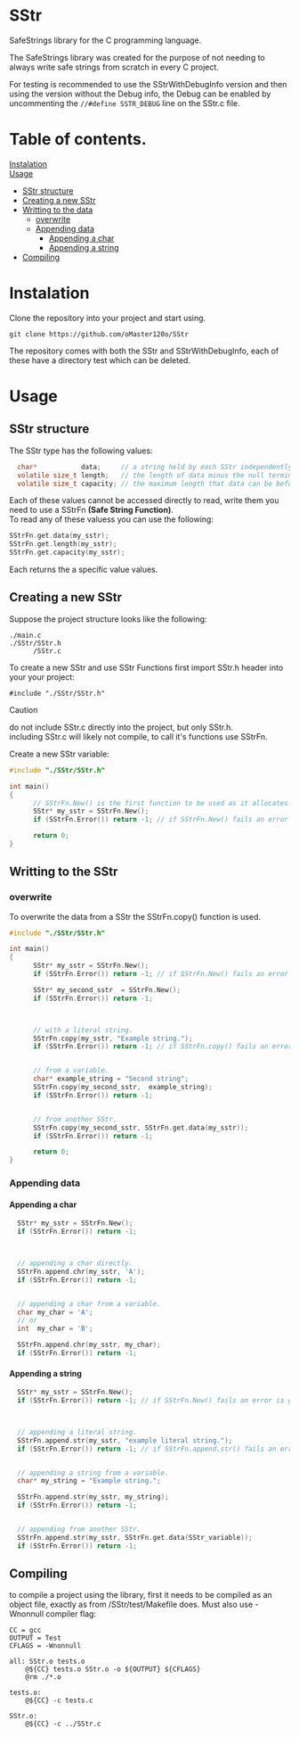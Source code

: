 # SStr  
SafeStrings library for the C programming language.
  
The SafeStrings library was created for the purpose of not needing to always write safe strings from scratch in every C project.
  
For testing is recommended to use the SStrWithDebugInfo version and then using the version without the Debug info, the Debug can be enabled by uncommenting the `//#define SSTR_DEBUG` line on the SStr.c file.
  
# Table of contents.  
[Instalation](#Instalation)  
[Usage](#Usage)  
- [SStr structure](#SStr-structure)
- [Creating a new SStr](#Creating-a-new-SStr)
- [Writting to the data](#Writting-to-the-SStr)
  - [overwrite](#overwrite)
  - [Appending data](#Appending-data)
    - [Appending a char](#Appending-a-char)
    - [Appending a string](#Appending-a-string)
- [Compiling](#Compiling)
  
  
  
  
  
  
# Instalation  
Clone the repository into your project and start using.
  
`git clone https://github.com/oMaster120o/SStr`  
  
The repository comes with both the SStr and SStrWithDebugInfo, each of these have a directory test which can be deleted.
  
# Usage  
  
  
## SStr structure  
  
The SStr type has the following values:
  
```c
  char*           data;     // a string held by each SStr independently.
  volatile size_t length;   // the length of data minus the null terminator.
  volatile size_t capacity; // the maximum length that data can be before allocating more memory.
```
  
Each of these values cannot be accessed directly to read, write them you need to use a SStrFn **(Safe String Function)**.  
To read any of these valuess you can use the following:
  
```c
SStrFn.get.data(my_sstr);
SStrFn.get.length(my_sstr);
SStrFn.get.capacity(my_sstr);
```
Each returns the a specific value values.
  
  
## Creating a new SStr
Suppose the project structure looks like the following:
  
```
./main.c
./SStr/SStr.h
      /SStr.c
```
  
To create a new SStr and use SStr Functions first import SStr.h header into your your project:
  
`#include "./SStr/SStr.h"`
  
> [!CAUTION]  
> do not include SStr.c directly into the project, but only SStr.h.  
> including SStr.c will likely not compile, to call it's functions use SStrFn.
  
  
  
Create a new SStr variable:
  
```c
#include "./SStr/SStr.h"

int main()
{
      // SStrFn.New() is the first function to be used as it allocates memory and returns a new SStr pointer.
      SStr* my_sstr = SStrFn.New();
      if (SStrFn.Error()) return -1; // if SStrFn.New() fails an error is generated and SStrFn.Error() returns 1.

      return 0;
}
```

## Writting to the SStr
  
  
### overwrite
  
To overwrite the data from a SStr the SStrFn.copy() function is used.

```c
#include "./SStr/SStr.h"

int main()
{
      SStr* my_sstr = SStrFn.New();
      if (SStrFn.Error()) return -1; // if SStrFn.New() fails an error is generated and SStrFn.Error() returns 1.

      SStr* my_second_sstr  = SStrFn.New();
      if (SStrFn.Error()) return -1;



      // with a literal string.
      SStrFn.copy(my_sstr, "Example string.");
      if (SStrFn.Error()) return -1; // if SStrFn.copy() fails an error is generated and SStrFn.Error() returns 1.


      // from a variable.
      char* example_string = "Second string";
      SStrFn.copy(my_second_sstr,  example_string);
      if (SStrFn.Error()) return -1;


      // from another SStr.
      SStrFn.copy(my_second_sstr, SStrFn.get.data(my_sstr));
      if (SStrFn.Error()) return -1;

      return 0;
}
```

### Appending data
  
  
#### Appending a char
  
```c
  SStr* my_sstr = SStrFn.New();
  if (SStrFn.Error()) return -1;



  // appending a char directly.
  SStrFn.append.chr(my_sstr, 'A');
  if (SStrFn.Error()) return -1;


  // appending a char from a variable.
  char my_char = 'A';
  // or
  int  my_char = 'B';

  SStrFn.append.chr(my_sstr, my_char);
  if (SStrFn.Error()) return -1;
```
  
  
#### Appending a string
  
```c
  SStr* my_sstr = SStrFn.New();
  if (SStrFn.Error()) return -1; // if SStrFn.New() fails an error is generated and SStrFn.Error() returns 1.



  // appending a literal string.
  SStrFn.append.str(my_sstr, "example literal string.");
  if (SStrFn.Error()) return -1; // if SStrFn.append.str() fails an error is generated and SStrFn.Error() returns 1.


  // appending a string from a variable.
  char* my_string = "Example string.";

  SStrFn.append.str(my_sstr, my_string);
  if (SStrFn.Error()) return -1;


  // appending from another SStr.
  SStrFn.append.str(my_sstr, SStrFn.get.data(SStr_variable));
  if (SStrFn.Error()) return -1;
```
  
  
  
## Compiling
  
to compile a project using the library, first it needs to be compiled as an object file, exactly as from /SStr/test/Makefile does. Must also use -Wnonnull compiler flag:
  
```
CC = gcc
OUTPUT = Test
CFLAGS = -Wnonnull

all: SStr.o tests.o
	@${CC} tests.o SStr.o -o ${OUTPUT} ${CFLAGS}
	@rm ./*.o

tests.o:
	@${CC} -c tests.c

SStr.o:
	@${CC} -c ../SStr.c
```
